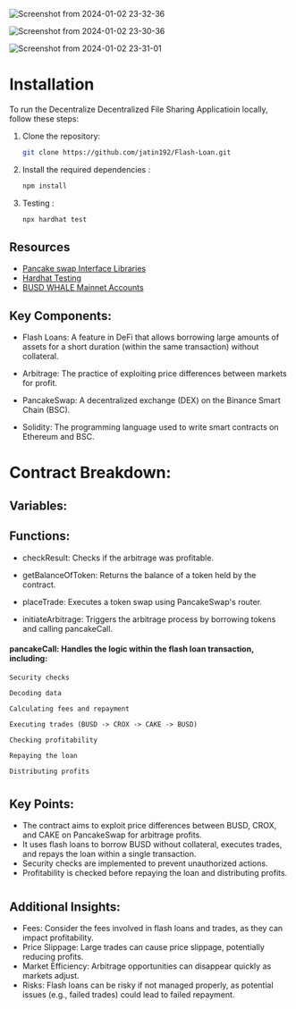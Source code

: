 
![Screenshot from 2024-01-02 23-32-36](https://github.com/jatin192/Flash-Loan/assets/73174196/bea5f631-82de-464f-a303-5e0236f96be3)


![Screenshot from 2024-01-02 23-30-36](https://github.com/jatin192/Flash-Loan/assets/73174196/563cf5b0-1de0-414a-b573-6f7a6ccf73e7)



![Screenshot from 2024-01-02 23-31-01](https://github.com/jatin192/Flash-Loan/assets/73174196/4acf8204-7d79-4470-9896-6359b5f76394)




# Installation

To run the Decentralize Decentralized File Sharing Applicatioin locally, follow these steps:

1. Clone the repository:

   ```bash
   git clone https://github.com/jatin192/Flash-Loan.git
   ```

2. Install the required dependencies :

   ```bash
   npm install   
   ```
3. Testing :

   ```bash
   npx hardhat test
   ```  

## Resources

- [Pancake swap Interface Libraries](https://github.com/pancakeswap/pancake-swap-periphery/tree/master) 
- [Hardhat Testing](https://hardhat.org/tutorial/testing-contracts)
- [BUSD WHALE Mainnet Accounts](https://www.coincarp.com/currencies/binanceusd/richlist/)


## Key Components:


- Flash Loans:
A feature in DeFi that allows borrowing large amounts of assets for a short duration (within the same transaction) without collateral.

- Arbitrage: 
The practice of exploiting price differences between markets for profit.

-  PancakeSwap: 
A decentralized exchange (DEX) on the Binance Smart Chain (BSC).

-  Solidity: 
The programming language used to write smart contracts on Ethereum and BSC.

# Contract Breakdown:

## Variables:

## Functions:

-  checkResult: 
Checks if the arbitrage was profitable.

-  getBalanceOfToken: 
Returns the balance of a token held by the contract.

-  placeTrade: 
Executes a token swap using PancakeSwap's router.

-  initiateArbitrage: 
Triggers the arbitrage process by borrowing tokens and calling pancakeCall.

#### pancakeCall: Handles the logic within the flash loan transaction, including:
    Security checks
    
    Decoding data
    
    Calculating fees and repayment
    
    Executing trades (BUSD -> CROX -> CAKE -> BUSD)
    
    Checking profitability
    
    Repaying the loan
    
    Distributing profits
    
#
## Key Points:
-  The contract aims to exploit price differences between BUSD, CROX, and CAKE on PancakeSwap for arbitrage profits.
- It uses flash loans to borrow BUSD without collateral, executes trades, and repays the loan within a single transaction.
- Security checks are implemented to prevent unauthorized actions.
- Profitability is checked before repaying the loan and distributing profits.
#
## Additional Insights:

- Fees: Consider the fees involved in flash loans and trades, as they can impact profitability.
- Price Slippage: Large trades can cause price slippage, potentially reducing profits.
- Market Efficiency: Arbitrage opportunities can disappear quickly as markets adjust.
- Risks: Flash loans can be risky if not managed properly, as potential issues (e.g., failed trades) could lead to failed repayment.

        
        
        

